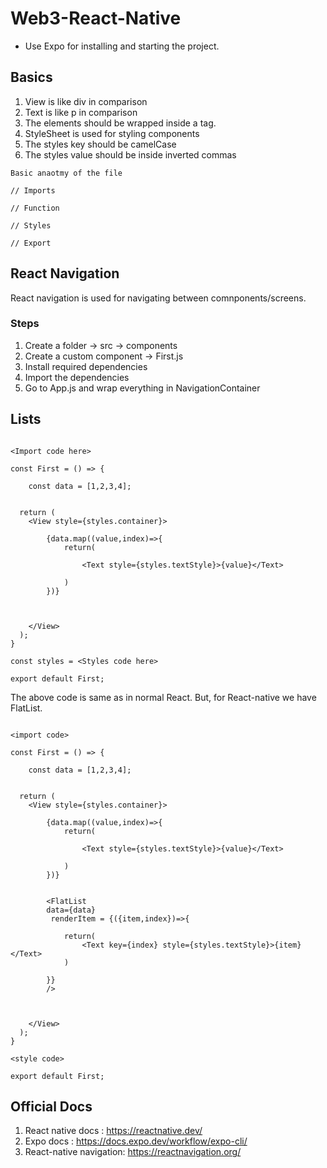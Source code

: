 # Web3-React-Native

* Use Expo for installing and starting the project.

## Basics

1. View is like div in comparison
2. Text is like p in comparison
3. The elements should be wrapped inside a <View> tag.
4. StyleSheet is used for styling components
5. The styles key should be camelCase
6. The styles value should be inside inverted commas  

```
Basic anaotmy of the file

// Imports

// Function

// Styles

// Export

```

## React Navigation

React navigation is used for navigating between comnponents/screens. 

### Steps

1. Create a folder -> src -> components
2. Create a custom component -> First.js
3. Install required dependencies
4. Import the dependencies  
5. Go to App.js and wrap everything in NavigationContainer  
  
## Lists  
  
```
  
<Import code here>

const First = () => {

    const data = [1,2,3,4];


  return (
    <View style={styles.container}>

        {data.map((value,index)=>{
            return(

                <Text style={styles.textStyle}>{value}</Text>

            )
        })}

      
      
    </View>
  );
}

const styles = <Styles code here>

export default First;

  ```

The above code is same as in normal React. But, for React-native we have FlatList.
  
```
  
<import code>

const First = () => {

    const data = [1,2,3,4];


  return (
    <View style={styles.container}>

        {data.map((value,index)=>{
            return(

                <Text style={styles.textStyle}>{value}</Text>

            )
        })}


        <FlatList
        data={data}
         renderItem = {({item,index})=>{

            return(
                <Text key={index} style={styles.textStyle}>{item}</Text>
            )

        }}
        />

      
      
    </View>
  );
}

<style code>

export default First;

```


## Official Docs
1. React native docs : https://reactnative.dev/
2. Expo docs : https://docs.expo.dev/workflow/expo-cli/
3. React-native navigation: https://reactnavigation.org/  
